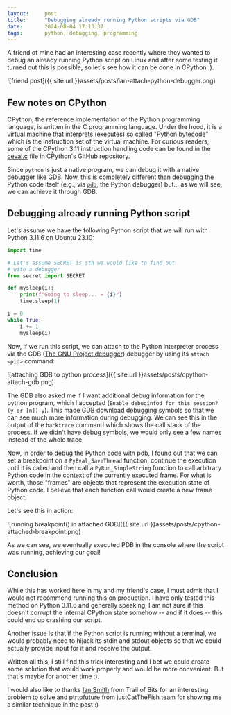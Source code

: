 ```yaml
---
layout:     post
title:      "Debugging already running Python scripts via GDB" 
date:       2024-08-04 17:13:37
tags:       python, debugging, programming
---
```


A friend of mine had an interesting case recently where they wanted to debug an already running Python script on Linux and after some testing it turned out this is possible, so let's see how it can be done in CPython :).

![friend post]({{ site.url }}assets/posts/ian-attach-python-debugger.png)

## Few notes on CPython

CPython, the reference implementation of the Python programming language, is written in the C programming language. Under the hood, it is a virtual machine that interprets (executes) so called "Python bytecode" which is the instruction set of the virtual machine. For curious readers, some of the CPython 3.11 instruction handling code can be found in the [ceval.c](https://github.com/python/cpython/blob/3.11/Python/ceval.c#L1754-L5835) file in CPython's GitHub repository.

Since `python` is just a native program, we can debug it with a native debugger like GDB. Now, this is completely different than debugging the Python code itself (e.g., via [`pdb`](https://docs.python.org/3/library/pdb.html), the Python debugger) but... as we will see, we can achieve it through GDB.

## Debugging already running Python script

Let's assume we have the following Python script that we will run with Python 3.11.6 on Ubuntu 23.10:

```py
import time

# Let's assume SECRET is sth we would like to find out
# with a debugger
from secret import SECRET

def mysleep(i):
    print(f"Going to sleep... = {i}")
    time.sleep(1)

i = 0
while True:
    i += 1
    mysleep(i)
```

Now, if we run this script, we can attach to the Python interpreter process via the GDB ([The GNU Project debugger](https://sourceware.org/gdb/)) debugger by using its `attach <pid>` command:

![attaching GDB to python process]({{ site.url }}assets/posts/cpython-attach-gdb.png)

The GDB also asked me if I want additional debug information for the python program, which I accepted (`Enable debuginfod for this session? (y or [n]) y`).
This made GDB download debugging symbols so that we can see much more information during debugging. 
We can see this in the output of the `backtrace` command which shows the call stack of the process. If we didn't have debug symbols, we would only see a few names instead of the whole trace.

Now, in order to debug the Python code with pdb, I found out that we can set a breakpoint on a `PyEval_SaveThread` function, continue the execution until it is called and then call a `PyRun_SimpleString` function to call arbitrary Python code in the context of the currently executed frame. For what is worth, those "frames" are objects that represent the execution state of Python code. I believe that each function call would create a new frame object.

Let's see this in action:

![running breakpoint() in attached GDB]({{ site.url }}assets/posts/cpython-attached-breakpoint.png)

As we can see, we eventually executed PDB in the console where the script was running, achieving our goal!

## Conclusion

While this has worked here in my and my friend's case, I must admit that I would not recommend running this on production. 
I have only tested this method on Python 3.11.6 and generally speaking, I am not sure if this doesn't corrupt the internal CPython state somehow -- and if it does -- this could end up crashing our script.

Another issue is that if the Python script is running without a terminal, we would probably need to hijack its stdin and stdout objects so that we could actually provide input for it and receive the output.

Written all this, I still find this trick interesting and I bet we could create some solution that would work properly and would be more convenient. 
But that's maybe for another time :).

I would also like to thanks [Ian Smith](https://www.linkedin.com/in/ian-smith-awareio/) from Trail of Bits for an interesting problem to solve and [ptrtofuture](https://github.com/ptrtofuture) from justCatTheFish team for showing me a similar technique in the past :)
